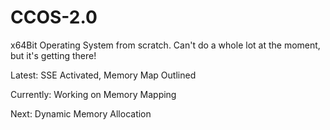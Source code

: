 # CCOS-2.0

x64Bit Operating System from scratch. Can't do a whole lot at the moment, but it's getting there!

Latest: SSE Activated, Memory Map Outlined

Currently: Working on Memory Mapping 

Next: Dynamic Memory Allocation
